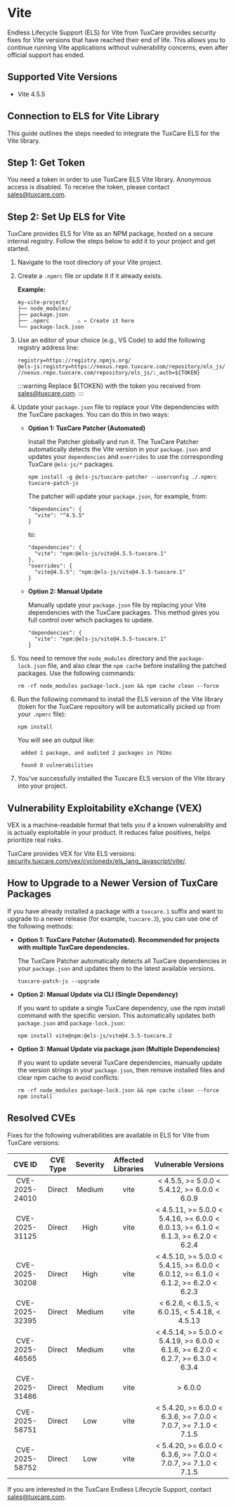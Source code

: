 # Vite

Endless Lifecycle Support (ELS) for Vite from TuxCare provides security fixes for Vite versions that have reached their end of life. This allows you to continue running Vite applications without vulnerability concerns, even after official support has ended.

## Supported Vite Versions

* Vite 4.5.5

## Connection to ELS for Vite Library

This guide outlines the steps needed to integrate the TuxCare ELS for the Vite library.

## Step 1: Get Token

You need a token in order to use TuxCare ELS Vite library. Anonymous access is disabled. To receive the token, please contact [sales@tuxcare.com](mailto:sales@tuxcare.com).

## Step 2: Set Up ELS for Vite

TuxCare provides ELS for Vite as an NPM package, hosted on a secure internal registry. Follow the steps below to add it to your project and get started.

1. Navigate to the root directory of your Vite project.
2. Create a `.npmrc` file or update it if it already exists.

   **Example:**

   ```text
   my-vite-project/
   ├── node_modules/
   ├── package.json
   ├── .npmrc         ⚠️ ← Create it here
   └── package-lock.json
   ```

3. Use an editor of your choice (e.g., VS Code) to add the following registry address line:

   <CodeWithCopy>

   ```text
   registry=https://registry.npmjs.org/
   @els-js:registry=https://nexus.repo.tuxcare.com/repository/els_js/
   //nexus.repo.tuxcare.com/repository/els_js/:_auth=${TOKEN}
   ```

   </CodeWithCopy>

   :::warning
   Replace ${TOKEN} with the token you received from [sales@tuxcare.com](mailto:sales@tuxcare.com).
   :::

4. Update your `package.json` file to replace your Vite dependencies with the TuxCare packages. You can do this in two ways:

   * **Option 1: TuxCare Patcher (Automated)**

     Install the Patcher globally and run it. The TuxCare Patcher automatically detects the Vite version in your `package.json` and updates your `dependencies` and `overrides` to use the corresponding TuxCare `@els-js/*` packages.

     <CodeWithCopy>

     ```text
     npm install -g @els-js/tuxcare-patcher --userconfig ./.npmrc
     tuxcare-patch-js
     ```

     </CodeWithCopy>

     The patcher will update your `package.json`, for example, from:

     ```text
     "dependencies": {
       "vite": "^4.5.5"
     }
     ```

     to:

     ```text
     "dependencies": {
       "vite": "npm:@els-js/vite@4.5.5-tuxcare.1"
     },
     "overrides": {
       "vite@4.5.5": "npm:@els-js/vite@4.5.5-tuxcare.1"
     }
     ```
    
   * **Option 2: Manual Update**

     Manually update your `package.json` file by replacing your Vite dependencies with the TuxCare packages. This method gives you full control over which packages to update.

     <CodeWithCopy>

     ```text
     "dependencies": {
       "vite": "npm:@els-js/vite@4.5.5-tuxcare.1"
     }
     ```

     </CodeWithCopy>

5. You need to remove the `node_modules` directory and the `package-lock.json` file, and also clear the `npm cache` before installing the patched packages. Use the following commands:
   
   <CodeWithCopy>

   ```text
   rm -rf node_modules package-lock.json && npm cache clean --force
   ```

   </CodeWithCopy>

6. Run the following command to install the ELS version of the Vite library (token for the TuxCare repository will be automatically picked up from your `.npmrc` file):

   <CodeWithCopy>

   ```text
   npm install
   ```

   </CodeWithCopy>

   You will see an output like:

   ```text
    added 1 package, and audited 2 packages in 792ms
    
    found 0 vulnerabilities
   ```

7. You've successfully installed the Tuxcare ELS version of the Vite library into your project.

## Vulnerability Exploitability eXchange (VEX) 

VEX is a machine-readable format that tells you if a known vulnerability and is actually exploitable in your product. It reduces false positives, helps prioritize real risks.

TuxCare provides VEX for Vite ELS versions: [security.tuxcare.com/vex/cyclonedx/els_lang_javascript/vite/](https://security.tuxcare.com/vex/cyclonedx/els_lang_javascript/vite/).

## How to Upgrade to a Newer Version of TuxCare Packages

If you have already installed a package with a `tuxcare.1` suffix and want to upgrade to a newer release (for example, `tuxcare.3`), you can use one of the following methods:

* **Option 1: TuxCare Patcher (Automated). Recommended for projects with multiple TuxCare dependencies.**

  The TuxCare Patcher automatically detects all TuxCare dependencies in your `package.json` and updates them to the latest available versions.

  <CodeWithCopy>

  ```text
  tuxcare-patch-js --upgrade
  ```

  </CodeWithCopy>

* **Option 2: Manual Update via CLI (Single Dependency)**

  If you want to update a single TuxCare dependency, use the npm install command with the specific version. This automatically updates both `package.json` and `package-lock.json`:

  <CodeWithCopy>

  ```text
  npm install vite@npm:@els-js/vite@4.5.5-tuxcare.2
  ```

  </CodeWithCopy>

* **Option 3: Manual Update via package.json (Multiple Dependencies)**

  If you want to update several TuxCare dependencies, manually update the version strings in your `package.json`, then remove installed files and clear npm cache to avoid conflicts:

  <CodeWithCopy>

  ```text
  rm -rf node_modules package-lock.json && npm cache clean --force
  npm install
  ```

  </CodeWithCopy>

## Resolved CVEs

Fixes for the following vulnerabilities are available in ELS for Vite from TuxCare versions:

| CVE ID         | CVE Type | Severity | Affected Libraries | Vulnerable Versions |
| :------------: | :------: |:--------:|:------------------:| :----------------: |
| CVE-2025-24010 | Direct   | Medium   | vite               | < 4.5.5, >= 5.0.0 < 5.4.12, >= 6.0.0 < 6.0.9 |
| CVE-2025-31125 | Direct   | High     | vite               | < 4.5.11, >= 5.0.0 < 5.4.16, >= 6.0.0 < 6.0.13, >= 6.1.0 < 6.1.3, >= 6.2.0 < 6.2.4 |
| CVE-2025-30208 | Direct   | High     | vite               | < 4.5.10, >= 5.0.0 < 5.4.15, >= 6.0.0 < 6.0.12, >= 6.1.0 < 6.1.2, >= 6.2.0 < 6.2.3 |
| CVE-2025-32395 | Direct   | Medium   | vite               | < 6.2.6, < 6.1.5, < 6.0.15, < 5.4.18, < 4.5.13 |
| CVE-2025-46565 | Direct   | Medium   | vite               | < 4.5.14, >= 5.0.0 < 5.4.19, >= 6.0.0 < 6.1.6, >= 6.2.0 < 6.2.7, >= 6.3.0 < 6.3.4 |
| CVE-2025-31486 | Direct   | Medium   | vite               | > 6.0.0 |
| CVE-2025-58751 | Direct   | Low      | vite               | < 5.4.20, >= 6.0.0 < 6.3.6, >= 7.0.0 < 7.0.7, >= 7.1.0 < 7.1.5 |
| CVE-2025-58752 | Direct   | Low      | vite               | < 5.4.20, >= 6.0.0 < 6.3.6, >= 7.0.0 < 7.0.7, >= 7.1.0 < 7.1.5 |

If you are interested in the TuxCare Endless Lifecycle Support, contact [sales@tuxcare.com](mailto:sales@tuxcare.com).

